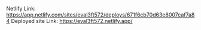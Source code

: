 Netlify Link: https://app.netlify.com/sites/eval3ft572/deploys/671f6cb70d63e8007caf7a84
Deployed site Link: https://eval3ft572.netlify.app/
